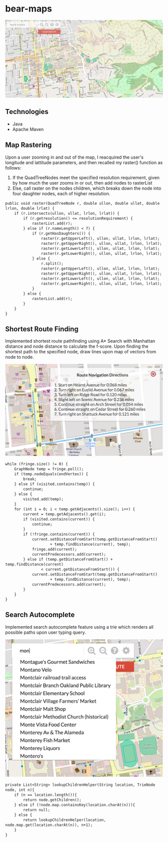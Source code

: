 # bear-maps

![Bmaps Pic](demos/bmaps-overview.png)

## Technologies

* Java
* Apache Maven

## Map Rastering

Upon a user zooming in and out of the map, I reacquired the user's longitude and lattitude parameters, and then recalled my raster() function as follows: 

1.  If the QuadTreeNodes meet the specified resolution requirement, given by how much the user zooms in or out, then add nodes to rasterList
2.  Else, call raster on the nodes children, which breaks down the node into four daughter nodes, each of higher resolution.

```
public void raster(QuadTreeNode r, double ullon, double ullat, double lrlon, double lrlat) {
    if (r.intersects(ullon, ullat, lrlon, lrlat)) {
        if (r.getresolution() <= resolutionRequirement) {
            rasterList.add(r);
        } else if (r.nameLength() < 7) {
            if (r.getHasDaughters()) {
                raster(r.getUpperLeft(), ullon, ullat, lrlon, lrlat);
                raster(r.getUpperRight(), ullon, ullat, lrlon, lrlat);
                raster(r.getLowerLeft(), ullon, ullat, lrlon, lrlat);
                raster(r.getLowerRight(), ullon, ullat, lrlon, lrlat);
            } else {
                r.split();
                raster(r.getUpperLeft(), ullon, ullat, lrlon, lrlat);
                raster(r.getUpperRight(), ullon, ullat, lrlon, lrlat);
                raster(r.getLowerLeft(), ullon, ullat, lrlon, lrlat);
                raster(r.getLowerRight(), ullon, ullat, lrlon, lrlat);
            }
        } else {
            rasterList.add(r);
        }
    }
}
```

## Shortest Route Finding

Implemented shortest route pathfinding using A* Search with Manhattan distance and node distance to calculate the f-score. Upon finding the shortest path to the specified node, draw lines upon map of vectors from node to node.

![Shortest](demos/bmaps-navigation.png)


```
while (fringe.size() != 0) {
    GraphNode temp = fringe.poll();
    if (temp.nodeEquals(endVertex)) {
        break;
    } else if (visited.contains(temp)) {
        continue;
    } else {
        visited.add(temp);
    }
    for (int i = 0; i < temp.getAdjacents().size(); i++) {
        current = temp.getAdjacents().get(i);
        if (visited.contains(current)) {
            continue;
        }
        if (!fringe.contains(current)) {
            current.setDistanceFromStart(temp.getDistanceFromStart()
                    + temp.findDistance(current), temp);
            fringe.add(current);
            currentPredecessors.add(current);
        } else if (temp.getDistanceFromStart() + temp.findDistance(current)
                < current.getDistanceFromStart()) {
            current.setDistanceFromStart(temp.getDistanceFromStart()
                    + temp.findDistance(current), temp);
            currentPredecessors.add(current);
        }
    }
}

```

## Search Autocomplete

Implemented search autocomplete feature using a trie which renders all possible paths upon user typing query.

![Shortest](demos/bmaps-autocomplete.png)


```
private List<String> lookupChildrenHelper(String location, TrieNode node, int n){
    if (n == location.length()){
        return node.getChildren();
    } else if (!node.map.containsKey(location.charAt(n))){
        return null;
    } else {
        return lookupChildrenHelper(location, node.map.get(location.charAt(n)), n+1);
    }
}
```
